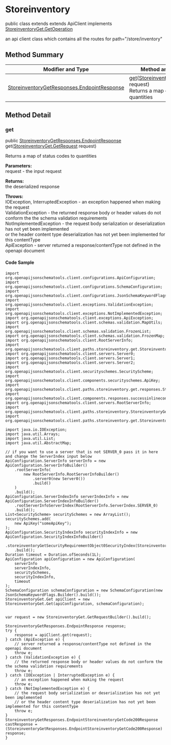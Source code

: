 # Storeinventory

public class  extends extends ApiClient implements
[StoreinventoryGet.GetOperation](../../paths/storeinventory/StoreinventoryGet.md#getoperation)

an api client class which contains all the routes for path="/store/inventory"

## Method Summary
| Modifier and Type | Method and Description |
| ----------------- | ---------------------- |
| [StoreinventoryGetResponses.EndpointResponse](../../paths/storeinventory/get/StoreinventoryGetResponses.md#endpointresponse) | [get](#get)([StoreinventoryGet.GetRequest](../../paths/storeinventory/StoreinventoryGet#getrequest) request)<br>Returns a map of status codes to quantities |

## Method Detail

### get
public [StoreinventoryGetResponses.EndpointResponse](../../paths/storeinventory/get/StoreinventoryGetResponses.md#endpointresponse) get([StoreinventoryGet.GetRequest](../../paths/storeinventory/StoreinventoryGet#getrequest) request)

Returns a map of status codes to quantities

**Parameters:**<br>
request - the input request

**Returns:**<br>
the deserialized response

**Throws:**<br>
IOException, InterruptedException - an exception happened when making the request<br>
ValidationException - the returned response body or header values do not conform the the schema validation requirements<br>
NotImplementedException - the request body serialization or deserialization has not yet been implemented<br>
                          or the header content type deserialization has not yet been implemented for this contentType<br>
ApiException - server returned a response/contentType not defined in the openapi document<br>

#### Code Sample
```
import org.openapijsonschematools.client.configurations.ApiConfiguration;
import org.openapijsonschematools.client.configurations.SchemaConfiguration;
import org.openapijsonschematools.client.configurations.JsonSchemaKeywordFlags;
import org.openapijsonschematools.client.exceptions.ValidationException;
import org.openapijsonschematools.client.exceptions.NotImplementedException;
import org.openapijsonschematools.client.exceptions.ApiException;
import org.openapijsonschematools.client.schemas.validation.MapUtils;
import org.openapijsonschematools.client.schemas.validation.FrozenList;
import org.openapijsonschematools.client.schemas.validation.FrozenMap;
import org.openapijsonschematools.client.RootServerInfo;
import org.openapijsonschematools.client.paths.storeinventory.get.StoreinventoryGetSecurityInfo;
import org.openapijsonschematools.client.servers.Server0;
import org.openapijsonschematools.client.servers.Server1;
import org.openapijsonschematools.client.servers.Server2;
import org.openapijsonschematools.client.securityschemes.SecurityScheme;
import org.openapijsonschematools.client.components.securityschemes.ApiKey;
import org.openapijsonschematools.client.paths.storeinventory.get.responses.StoreinventoryGetCode200Response;
import org.openapijsonschematools.client.components.responses.successinlinecontentandheader.SuccessInlineContentAndHeaderHeadersSchema;
import org.openapijsonschematools.client.servers.RootServerInfo;
import org.openapijsonschematools.client.paths.storeinventory.StoreinventoryGet;
import org.openapijsonschematools.client.paths.storeinventory.get.StoreinventoryGetResponses;

import java.io.IOException;
import java.util.Arrays;
import java.util.List;
import java.util.AbstractMap;

// if you want to use a server that is not SERVER_0 pass it in here and change the ServerIndex input below
ApiConfiguration.ServerInfo serverInfo = new ApiConfiguration.ServerInfoBuilder()
    .rootServerInfo(
        new RootServerInfo.RootServerInfoBuilder()
            .server0(new Server0())
            .build()
    )
    .build();
ApiConfiguration.ServerIndexInfo serverIndexInfo = new ApiConfiguration.ServerIndexInfoBuilder()
    .rootServerInfoServerIndex(RootServerInfo.ServerIndex.SERVER_0)
    .build();
List<SecurityScheme> securitySchemes = new ArrayList();
securitySchemes.add(
    new ApiKey("someApiKey");
);
ApiConfiguration.SecurityIndexInfo securityIndexInfo = new ApiConfiguration.SecurityIndexInfoBuilder()
    .storeinventoryGetSecurityRequirementObject0SecurityIndex(StoreinventoryGetSecurityRequirementObject0.SecurityIndex.SECURITY_0)
    .build();
Duration timeout = Duration.ofSeconds(1L);
ApiConfiguration apiConfiguration = new ApiConfiguration(
    serverInfo
    serverIndexInfo,
    securitySchemes,
    securityIndexInfo,
    timeout
);
SchemaConfiguration schemaConfiguration = new SchemaConfiguration(new JsonSchemaKeywordFlags.Builder().build());
StoreinventoryGet.Get apiClient = new StoreinventoryGet.Get(apiConfiguration, schemaConfiguration);


var request = new StoreinventoryGet.GetRequestBuilder().build();

StoreinventoryGetResponses.EndpointResponse response;
try {
    response = apiClient.get(request);
} catch (ApiException e) {
    // server returned a response/contentType not defined in the openapi document
    throw e;
} catch (ValidationException e) {
    // the returned response body or header values do not conform the the schema validation requirements
    throw e;
} catch (IOException | InterruptedException e) {
    // an exception happened when making the request
    throw e;
} catch (NotImplementedException e) {
    // the request body serialization or deserialization has not yet been implemented
    // or the header content type deserialization has not yet been implemented for this contentType
    throw e;
}
StoreinventoryGetResponses.EndpointStoreinventoryGetCode200Response castResponse = (StoreinventoryGetResponses.EndpointStoreinventoryGetCode200Response) response;
}
```